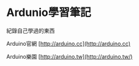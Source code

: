 # Ardunio學習筆記

紀錄自己學過的東西


Arduino官網 [http://arduino.cc](http://arduino.cc) 

Arduino樂園 [http://arduino.tw](http://arduino.tw/) 


